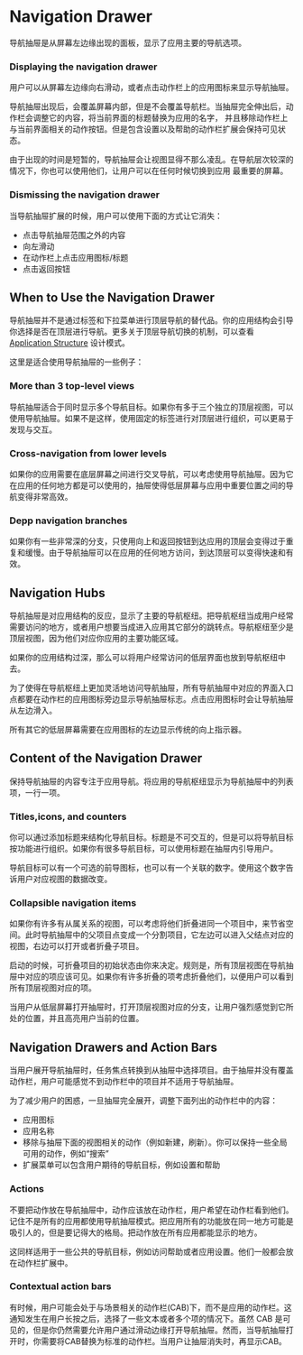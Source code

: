 # Navigation Drawer

导航抽屉是从屏幕左边缘出现的面板，显示了应用主要的导航选项。

### Displaying the navigation drawer

用户可以从屏幕左边缘向右滑动，或者点击动作栏上的应用图标来显示导航抽屉。

导航抽屉出现后，会覆盖屏幕内部，但是不会覆盖导航栏。当抽屉完全伸出后，动作栏会调整它的内容，将当前界面的标题替换为应用的名字，
并且移除动作栏上与当前界面相关的动作按钮。但是包含设置以及帮助的动作栏扩展会保持可见状态。

由于出现的时间是短暂的，导航抽屉会让视图显得不那么凌乱。在导航层次较深的情况下，你也可以使用他们，让用户可以在任何时候切换到应用
最重要的屏幕。

### Dismissing the navigation drawer

当导航抽屉扩展的时候，用户可以使用下面的方式让它消失：

* 点击导航抽屉范围之外的内容
* 向左滑动
* 在动作栏上点击应用图标/标题
* 点击返回按钮

## When to Use the Navigation Drawer

导航抽屉并不是通过标签和下拉菜单进行顶层导航的替代品。你的应用结构会引导你选择是否在顶层进行导航。更多关于顶层导航切换的机制，可以查看 [Application Structure]() 设计模式。

这里是适合使用导航抽屉的一些例子：

### More than 3 top-level views

导航抽屉适合于同时显示多个导航目标。如果你有多于三个独立的顶层视图，可以使用导航抽屉。如果不是这样，使用固定的标签进行对顶层进行组织，可以更易于发现与交互。

### Cross-navigation from lower levels

如果你的应用需要在底层屏幕之间进行交叉导航，可以考虑使用导航抽屉。因为它在应用的任何地方都是可以使用的，抽屉使得低层屏幕与应用中重要位置之间的导航变得非常高效。

### Depp navigation branches

如果你有一些非常深的分支，只使用向上和返回按钮到达应用的顶层会变得过于重复和缓慢。由于导航抽屉可以在应用的任何地方访问，到达顶层可以变得快速和有效。

## Navigation Hubs

导航抽屉是对应用结构的反应，显示了主要的导航枢纽。把导航枢纽当成用户经常需要访问的地方，或者用户想要当成进入应用其它部分的跳转点。导航枢纽至少是顶层视图，因为他们对应你应用的主要功能区域。

如果你的应用结构过深，那么可以将用户经常访问的低层界面也放到导航枢纽中去。

为了使得在导航枢纽上更加灵活地访问导航抽屉，所有导航抽屉中对应的界面入口点都要在动作栏的应用图标旁边显示导航抽屉标志。点击应用图标时会让导航抽屉从左边滑入。

所有其它的低层屏幕需要在应用图标的左边显示传统的向上指示器。

## Content of the Navigation Drawer

保持导航抽屉的内容专注于应用导航。将应用的导航枢纽显示为导航抽屉中的列表项，一行一项。

### Titles,icons, and counters
你可以通过添加标题来结构化导航目标。标题是不可交互的，但是可以将导航目标按功能进行组织。如果你有很多导航目标，可以使用标题在抽屉内引导用户。

导航目标可以有一个可选的前导图标，也可以有一个关联的数字。使用这个数字告诉用户对应视图的数据改变。

### Collapsible navigation items
如果你有许多有从属关系的视图，可以考虑将他们折叠进同一个项目中，来节省空间。此时导航抽屉中的父项目点变成一个分割项目，它左边可以进入父结点对应的视图，右边可以打开或者折叠子项目。

启动的时候，可折叠项目的初始状态由你来决定。规则是，所有顶层视图在导航抽屉中对应的项应该可见。如果你有许多折叠的项考虑折叠他们，以便用户可以看到所有顶层视图对应的项。

当用户从低层屏幕打开抽屉时，打开顶层视图对应的分支，让用户强烈感觉到它所处的位置，并且高亮用户当前的位置。

## Navigation Drawers and Action Bars
当用户展开导航抽屉时，任务焦点转换到从抽屉中选择项目。由于抽屉并没有覆盖动作栏，用户可能感觉不到动作栏中的项目并不适用于导航抽屉。

为了减少用户的困惑，一旦抽屉完全展开，调整下面列出的动作栏中的内容：

* 应用图标
* 应用名称
* 移除与抽屉下面的视图相关的动作（例如新建，刷新）。你可以保持一些全局可用的动作，例如“搜索”
* 扩展菜单可以包含用户期待的导航目标，例如设置和帮助

### Actions
不要把动作放在导航抽屉中，动作应该放在动作栏，用户希望在动作栏看到他们。记住不是所有的应用都使用导航抽屉模式。把应用所有的功能放在同一地方可能是吸引人的，但是要记得大的格局。把动作放在所有应用都能显示的地方。

这同样适用于一些公共的导航目标，例如访问帮助或者应用设置。他们一般都会放在动作栏扩展中。

### Contextual action bars
有时候，用户可能会处于与场景相关的动作栏(CAB)下，而不是应用的动作栏。这通知发生在用户长按之后，选择了一些文本或者多个项的情况下。虽然 CAB 是可见的，但是你仍然需要允许用户通过滑动边缘打开导航抽屉。然而，当导航抽屉打开时，你需要将CAB替换为标准的动作栏。当用户让抽屉消失时，再显示CAB。
